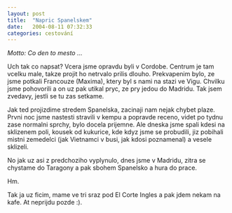 ```yaml
---
layout: post
title:  "Napric Spanelskem"
date:   2004-08-11 07:32:33
categories: cestování
---
```

*Motto: Co den to mesto ...*

Uch tak co napsat? Vcera jsme opravdu byli v Cordobe. Centrum je tam vcelku male, takze projit ho netrvalo prilis dlouho. Prekvapenim bylo, ze jsme potkali Francouze (Maxima), ktery byl s nami na stazi ve Vigu. Chvilku jsme pohovorili a on uz pak utikal pryc, ze pry jedou do Madridu. Tak jsem zvedavy, jestli se tu zas setkame.

Jak ted projizdime stredem Spanelska, zacinaji nam nejak chybet plaze. Prvni noc jsme nastesti stravili v kempu a popravde receno, videt po tydnu zase normalni sprchy, bylo docela prijemne. Ale dneska jsme spali kdesi na sklizenem poli, kousek od kukurice, kde kdyz jsme se probudili, jiz pobihali mistni zemedelci (jak Vietnamci v busi, jak kdosi poznamenal) a vesele sklizeli.

No jak uz asi z predchoziho vyplynulo, dnes jsme v Madridu, zitra se chystame do Taragony a pak sbohem Spanelsko a hura do prace.

Hm.

Tak ja uz ficim, mame ve tri sraz pod El Corte Ingles a pak jdem nekam na kafe. At neprijdu pozde :).
